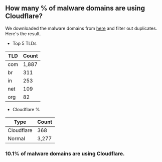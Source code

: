 ## How many % of malware domains are using Cloudflare?


We downloaded the malware domains from [here](https://urlhaus.abuse.ch) and filter out duplicates.
Here's the result.


[//]: # (start replacement)


- Top 5 TLDs

| TLD | Count |
| --- | --- |
| com | 1,887 |
| br | 311 |
| in | 253 |
| net | 109 |
| org | 82 |


- Cloudflare %

| Type | Count |
| --- | --- |
| Cloudflare | 368 |
| Normal | 3,277 |


### 10.1% of malware domains are using Cloudflare.